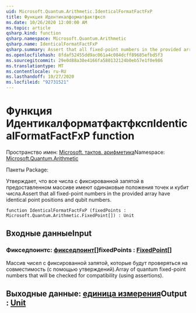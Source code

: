 ```yaml
---
uid: Microsoft.Quantum.Arithmetic.IdenticalFormatFactFxP
title: Функция Идентикалформатфактфксп
ms.date: 10/26/2020 12:00:00 AM
ms.topic: article
qsharp.kind: function
qsharp.namespace: Microsoft.Quantum.Arithmetic
qsharp.name: IdenticalFormatFactFxP
qsharp.summary: Assert that all fixed-point numbers in the provided array have identical point positions and qubit numbers.
ms.openlocfilehash: 8fdaf52455dd9ac061a4c084dcff89685efbd5f3
ms.sourcegitcommit: 29e0d88a30e4166fa580132124b0eb57e1f0e986
ms.translationtype: MT
ms.contentlocale: ru-RU
ms.lasthandoff: 10/27/2020
ms.locfileid: "92731521"
---
```

# <a name="identicalformatfactfxp-function"></a><span data-ttu-id="975e5-102">Функция Идентикалформатфактфксп</span><span class="sxs-lookup"><span data-stu-id="975e5-102">IdenticalFormatFactFxP function</span></span>

<span data-ttu-id="975e5-103">Пространство имен: [Microsoft. тактов. арифметика](xref:Microsoft.Quantum.Arithmetic)</span><span class="sxs-lookup"><span data-stu-id="975e5-103">Namespace: [Microsoft.Quantum.Arithmetic](xref:Microsoft.Quantum.Arithmetic)</span></span>

<span data-ttu-id="975e5-104">Пакеты [](https://nuget.org/packages/)</span><span class="sxs-lookup"><span data-stu-id="975e5-104">Package: [](https://nuget.org/packages/)</span></span>


<span data-ttu-id="975e5-105">Утверждает, что все числа с фиксированной запятой в предоставленном массиве имеют одинаковые положения точек и кубит числа.</span><span class="sxs-lookup"><span data-stu-id="975e5-105">Assert that all fixed-point numbers in the provided array have identical point positions and qubit numbers.</span></span>

```qsharp
function IdenticalFormatFactFxP (fixedPoints : Microsoft.Quantum.Arithmetic.FixedPoint[]) : Unit
```


## <a name="input"></a><span data-ttu-id="975e5-106">Входные данные</span><span class="sxs-lookup"><span data-stu-id="975e5-106">Input</span></span>

### <a name="fixedpoints--fixedpoint"></a><span data-ttu-id="975e5-107">Фикседпоинтс: [фикседпоинт](xref:Microsoft.Quantum.Arithmetic.FixedPoint)[]</span><span class="sxs-lookup"><span data-stu-id="975e5-107">fixedPoints : [FixedPoint](xref:Microsoft.Quantum.Arithmetic.FixedPoint)[]</span></span>

<span data-ttu-id="975e5-108">Массив чисел с фиксированной запятой, которые будут проверяться на совместимость (с помощью утверждений).</span><span class="sxs-lookup"><span data-stu-id="975e5-108">Array of quantum fixed-point numbers that will be checked for compatibility (using assertions).</span></span>



## <a name="output--unit"></a><span data-ttu-id="975e5-109">Выходные данные: [единица измерения](xref:microsoft.quantum.lang-ref.unit)</span><span class="sxs-lookup"><span data-stu-id="975e5-109">Output : [Unit](xref:microsoft.quantum.lang-ref.unit)</span></span>


